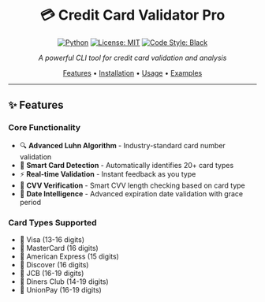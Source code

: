 <div align="center">

# 💳 Credit Card Validator Pro

[![Python](https://img.shields.io/badge/Python-3.6%2B-blue.svg)](https://www.python.org/)
[![License: MIT](https://img.shields.io/badge/License-MIT-yellow.svg)](https://opensource.org/licenses/MIT)
[![Code Style: Black](https://img.shields.io/badge/code%20style-black-000000.svg)](https://github.com/psf/black)

*A powerful CLI tool for credit card validation and analysis*

[Features](#-features) • [Installation](#-installation) • [Usage](#-usage) • [Examples](#-examples)

</div>

---

## ✨ Features

### Core Functionality
- 🔍 **Advanced Luhn Algorithm** - Industry-standard card number validation
- 🎯 **Smart Card Detection** - Automatically identifies 20+ card types
- ⚡ **Real-time Validation** - Instant feedback as you type
- 🔐 **CVV Verification** - Smart CVV length checking based on card type
- 📅 **Date Intelligence** - Advanced expiration date validation with grace period

### Card Types Supported
- 💠 Visa (13-16 digits)
- 💠 MasterCard (16 digits)
- 💠 American Express (15 digits)
- 💠 Discover (16 digits)
- 💠 JCB (16-19 digits)
- 💠 Diners Club (14-19 digits)
- 💠 UnionPay (16-19 digits)

